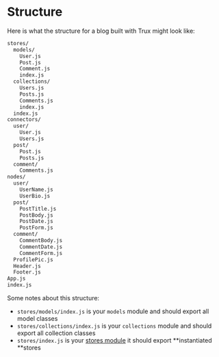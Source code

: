 # Structure

Here is what the structure for a blog built with Trux might look like:

```bash
stores/
  models/
    User.js
    Post.js
    Comment.js
    index.js
  collections/
    Users.js
    Posts.js
    Comments.js
    index.js
  index.js
connectors/
  user/
    User.js
    Users.js
  post/
    Post.js
    Posts.js
  comment/
    Comments.js
nodes/
  user/
    UserName.js
    UserBio.js
  post/
    PostTitle.js
    PostBody.js
    PostDate.js
    PostForm.js
  comment/
    CommentBody.js
    CommentDate.js
    CommentForm.js
  ProfilePic.js
  Header.js
  Footer.js
App.js
index.js
```

Some notes about this structure:

* `stores/models/index.js` is your `models` module and should export all model classes
* `stores/collections/index.js` is your `collections` module and should export all collection classes
* `stores/index.js` is your [stores module](/usage/stores-module.md) it should export **instantiated **stores



